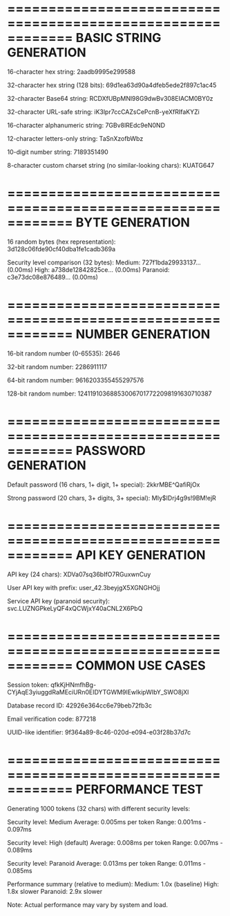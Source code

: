 ============================================================
 BASIC STRING GENERATION
============================================================

16-character hex string:
  2aadb9995e299588

32-character hex string (128 bits):
  69d1ea63d90a4dfeb5ede2f897c1ac45

32-character Base64 string:
  RCDXfUBpMNl98G9dwBv308EIACM0BY0z

32-character URL-safe string:
  iK3lpr7ccCAZsCePcnB-yeXfRIfaKYZi

16-character alphanumeric string:
  7GBv8lREdc9eN0ND

12-character letters-only string:
  TaSnXzofbWbz

10-digit number string:
  7189351490

8-character custom charset string (no similar-looking chars):
  KUATG647

============================================================
 BYTE GENERATION
============================================================

16 random bytes (hex representation):
  3d128c06fde90cf40dba1fe1cadb369a

Security level comparison (32 bytes):
  Medium:   727f1bda29933137... (0.00ms)
  High:     a738de12842825ce... (0.00ms)
  Paranoid: c3e73dc08e876489... (0.00ms)

============================================================
 NUMBER GENERATION
============================================================

16-bit random number (0-65535):
  2646

32-bit random number:
  2286911117

64-bit random number:
  9616203355455297576

128-bit random number:
  124119103688530067017722098191630710387

============================================================
 PASSWORD GENERATION
============================================================

Default password (16 chars, 1+ digit, 1+ special):
  2kkrMBE^QafiRjOx

Strong password (20 chars, 3+ digits, 3+ special):
  MIy$IDrj4g9s!9BM!ejR

============================================================
 API KEY GENERATION
============================================================

API key (24 chars):
  XDVa07sq36bIfO7RGuxwnCuy

User API key with prefix:
  user_42.3beyjgX5XGNGHOjj

Service API key (paranoid security):
  svc.LUZNGPkeLyQF4xQCWjxY40aCNL2X6PbQ

============================================================
 COMMON USE CASES
============================================================

Session token:
  qfkKjHNmfhBg-CYjAqE3yiuggdRaMEciURn0EIDYTGWM9lEwIkipWIbY_SWO8jXl

Database record ID:
  42926e364cc6e79beb72fb3c

Email verification code:
  877218

UUID-like identifier:
  9f364a89-8c46-020d-e094-e03f28b37d7c
  
============================================================
 PERFORMANCE TEST
============================================================

Generating 1000 tokens (32 chars) with different security levels:

Security level: Medium
  Average: 0.005ms per token
  Range:   0.001ms - 0.097ms

Security level: High (default)
  Average: 0.008ms per token
  Range:   0.007ms - 0.089ms

Security level: Paranoid
  Average: 0.013ms per token
  Range:   0.011ms - 0.085ms

Performance summary (relative to medium):
  Medium:   1.0x (baseline)
  High:     1.8x slower
  Paranoid: 2.9x slower

Note: Actual performance may vary by system and load.